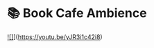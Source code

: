 # :books: Book Cafe Ambience

[![]](https://img.youtube.com/vi/yJR3i1c42i8/0.jpg)](https://youtu.be/yJR3i1c42i8)
